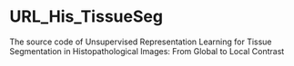 # URL_His_TissueSeg
The source code of Unsupervised Representation Learning for Tissue Segmentation in Histopathological Images: From Global to Local Contrast
